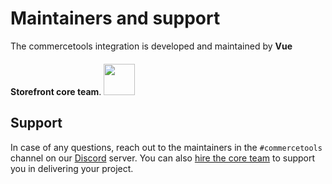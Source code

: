 # Maintainers and support

The commercetools integration is developed and maintained by **Vue Storefront core team**.
<img src="https://miro.medium.com/max/9286/1*QU9F6hQlFyHsJIbsdmt6FA.png" style="margin-top: 20px;" height="50px"/>

## Support

In case of any questions, reach out to the maintainers in the `#commercetools` channel on our [Discord](https://discord.vuestorefront.io) server. You can also [hire the core team](https://www.vuestorefront.io/support) to support you in delivering your project.

<PersonTile 
  photo="https://avatars3.githubusercontent.com/u/7943292?s=460&u=74f1c2a48fdbac23962aa3b1f7346bc0c9e55309&v=4"
  name="Patryk Andrzejewski"
  company="Vue Storefront"
  discord="andrzejewsky#9834"
/>